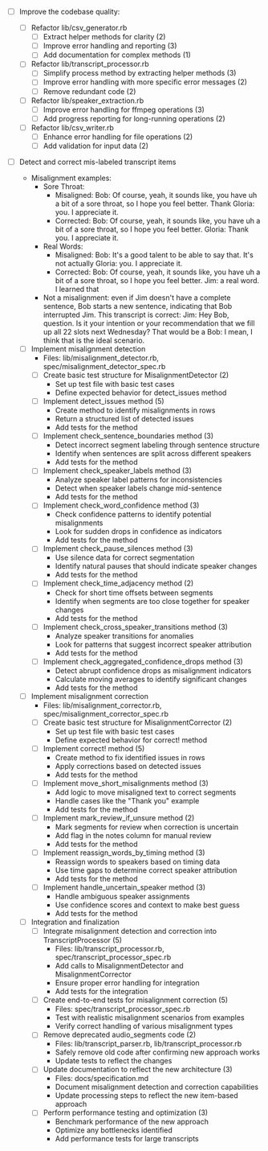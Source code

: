 - [ ] Improve the codebase quality:
  - [ ] Refactor lib/csv_generator.rb
    - [ ] Extract helper methods for clarity (2)
    - [ ] Improve error handling and reporting (3)
    - [ ] Add documentation for complex methods (1)
  - [ ] Refactor lib/transcript_processor.rb
    - [ ] Simplify process method by extracting helper methods (3)
    - [ ] Improve error handling with more specific error messages (2)
    - [ ] Remove redundant code (2)
  - [ ] Refactor lib/speaker_extraction.rb
    - [ ] Improve error handling for ffmpeg operations (3)
    - [ ] Add progress reporting for long-running operations (2)
  - [ ] Refactor lib/csv_writer.rb
    - [ ] Enhance error handling for file operations (2)
    - [ ] Add validation for input data (2)

- [ ] Detect and correct mis-labeled transcript items
  - Misalignment examples:
    - Sore Throat:
      - Misaligned:
          Bob: Of course, yeah, it sounds like, you have uh a bit of a sore throat, so I hope you feel better. Thank
          Gloria: you. I appreciate it.
      - Corrected:
          Bob: Of course, yeah, it sounds like, you have uh a bit of a sore throat, so I hope you feel better.
          Gloria: Thank you. I appreciate it.
    - Real Words:
      - Misaligned:
          Bob: It's a good talent to be able to say that. It's not actually
          Gloria: you. I appreciate it.
      - Corrected:
          Bob: Of course, yeah, it sounds like, you have uh a bit of a sore throat, so I hope you feel better.
          Jim: a real word. I learned that
    - Not a misalignment: even if Jim doesn't have a complete sentence, Bob starts a new sentence, indicating that
      Bob interrupted Jim. This transcript is correct:
        Jim: Hey Bob, question. Is it your intention or your recommendation that we fill up all 22 slots next Wednesday? That would be a
        Bob: I mean, I think that is the ideal scenario.

  - [ ] Implement misalignment detection
    - Files: lib/misalignment_detector.rb, spec/misalignment_detector_spec.rb
    - [ ] Create basic test structure for MisalignmentDetector (2)
      - Set up test file with basic test cases
      - Define expected behavior for detect_issues method
    - [ ] Implement detect_issues method (5)
      - Create method to identify misalignments in rows
      - Return a structured list of detected issues
      - Add tests for the method
    - [ ] Implement check_sentence_boundaries method (3)
      - Detect incorrect segment labeling through sentence structure
      - Identify when sentences are split across different speakers
      - Add tests for the method
    - [ ] Implement check_speaker_labels method (3)
      - Analyze speaker label patterns for inconsistencies
      - Detect when speaker labels change mid-sentence
      - Add tests for the method
    - [ ] Implement check_word_confidence method (3)
      - Check confidence patterns to identify potential misalignments
      - Look for sudden drops in confidence as indicators
      - Add tests for the method
    - [ ] Implement check_pause_silences method (3)
      - Use silence data for correct segmentation
      - Identify natural pauses that should indicate speaker changes
      - Add tests for the method
    - [ ] Implement check_time_adjacency method (2)
      - Check for short time offsets between segments
      - Identify when segments are too close together for speaker changes
      - Add tests for the method
    - [ ] Implement check_cross_speaker_transitions method (3)
      - Analyze speaker transitions for anomalies
      - Look for patterns that suggest incorrect speaker attribution
      - Add tests for the method
    - [ ] Implement check_aggregated_confidence_drops method (3)
      - Detect abrupt confidence drops as misalignment indicators
      - Calculate moving averages to identify significant changes
      - Add tests for the method

  - [ ] Implement misalignment correction
    - Files: lib/misalignment_corrector.rb, spec/misalignment_corrector_spec.rb
    - [ ] Create basic test structure for MisalignmentCorrector (2)
      - Set up test file with basic test cases
      - Define expected behavior for correct! method
    - [ ] Implement correct! method (5)
      - Create method to fix identified issues in rows
      - Apply corrections based on detected issues
      - Add tests for the method
    - [ ] Implement move_short_misalignments method (3)
      - Add logic to move misaligned text to correct segments
      - Handle cases like the "Thank you" example
      - Add tests for the method
    - [ ] Implement mark_review_if_unsure method (2)
      - Mark segments for review when correction is uncertain
      - Add flag in the notes column for manual review
      - Add tests for the method
    - [ ] Implement reassign_words_by_timing method (3)
      - Reassign words to speakers based on timing data
      - Use time gaps to determine correct speaker attribution
      - Add tests for the method
    - [ ] Implement handle_uncertain_speaker method (3)
      - Handle ambiguous speaker assignments
      - Use confidence scores and context to make best guess
      - Add tests for the method

  - [ ] Integration and finalization
    - [ ] Integrate misalignment detection and correction into TranscriptProcessor (5)
      - Files: lib/transcript_processor.rb, spec/transcript_processor_spec.rb
      - Add calls to MisalignmentDetector and MisalignmentCorrector
      - Ensure proper error handling for integration
      - Add tests for the integration
    - [ ] Create end-to-end tests for misalignment correction (5)
      - Files: spec/transcript_processor_spec.rb
      - Test with realistic misalignment scenarios from examples
      - Verify correct handling of various misalignment types
    - [ ] Remove deprecated audio_segments code (2)
      - Files: lib/transcript_parser.rb, lib/transcript_processor.rb
      - Safely remove old code after confirming new approach works
      - Update tests to reflect the changes
    - [ ] Update documentation to reflect the new architecture (3)
      - Files: docs/specification.md
      - Document misalignment detection and correction capabilities
      - Update processing steps to reflect the new item-based approach
    - [ ] Perform performance testing and optimization (3)
      - Benchmark performance of the new approach
      - Optimize any bottlenecks identified
      - Add performance tests for large transcripts
